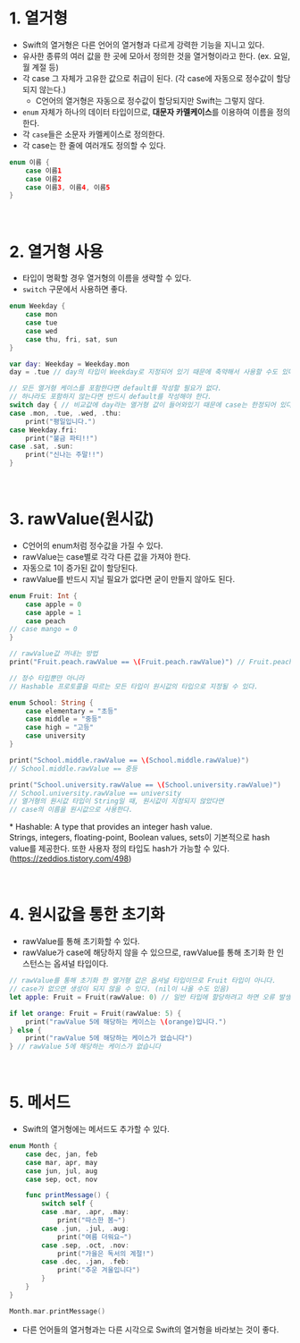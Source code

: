 # 1. 열거형

- Swift의 열거형은 다른 언어의 열거형과 다르게 강력한 기능을 지니고 있다.
- 유사한 종류의 여러 값을 한 곳에 모아서 정의한 것을 열거형이라고 한다. (ex. 요일, 월 계절 등)
- 각 case 그 자체가 고유한 값으로 취급이 된다. (각 case에 자동으로 정수값이 할당되지 않는다.)
  - C언어의 열거형은 자동으로 정수값이 할당되지만 Swift는 그렇지 않다.
- `enum` 자체가 하나의 데이터 타입이므로, **대문자 카멜케이스**를 이용하여 이름을 정의한다.
- 각 `case`들은 소문자 카멜케이스로 정의한다.
- 각 case는 한 줄에 여러개도 정의할 수 있다.

```Swift
enum 이름 {
    case 이름1
    case 이름2
    case 이름3, 이름4, 이름5
}
```

<br>

# 2. 열거형 사용

- 타입이 명확할 경우 열거형의 이름을 생략할 수 있다.
- `switch` 구문에서 사용하면 좋다.

```Swift
enum Weekday {
    case mon
    case tue
    case wed
    case thu, fri, sat, sun
}

var day: Weekday = Weekday.mon
day = .tue // day의 타입이 Weekday로 지정되어 있기 때문에 축약해서 사용할 수도 있다.

// 모든 열거형 케이스를 포함한다면 default를 작성할 필요가 없다.
// 하나라도 포함하지 않는다면 반드시 default를 작성해야 한다.
switch day { // 비교값에 day라는 열거형 값이 들어와있기 때문에 case는 한정되어 있다고 컴파일러가 알 수 있다.
case .mon, .tue, .wed, .thu:
    print("평일입니다.")
case Weekday.fri:
    print("불금 파티!!")
case .sat, .sun:
    print("신나는 주말!!")
}
```

<br>

# 3. rawValue(원시값)

- C언어의 enum처럼 정수값을 가질 수 있다.
- rawValue는 case별로 각각 다른 값을 가져야 한다.
- 자동으로 1이 증가된 값이 할당된다.
- rawValue를 반드시 지닐 필요가 없다면 굳이 만들지 않아도 된다.

```Swift
enum Fruit: Int {
    case apple = 0
    case apple = 1
    case peach
// case mango = 0
}

// rawValue값 꺼내는 방법
print("Fruit.peach.rawValue == \(Fruit.peach.rawValue)") // Fruit.peach.rawValue == 2

// 정수 타입뿐만 아니라
// Hashable 프로토콜을 따르는 모든 타입이 원시값의 타입으로 지정될 수 있다.

enum School: String {
    case elementary = "초등"
    case middle = "중등"
    case high = "고등"
    case university
}

print("School.middle.rawValue == \(School.middle.rawValue)")
// School.middle.rawValue == 중등

print("School.university.rawValue == \(School.university.rawValue)")
// School.university.rawValue == university
// 열거형의 원시값 타입이 String일 때, 원시값이 지정되지 않았다면
// case의 이름을 원시값으로 사용한다.
```

\* Hashable: A type that provides an integer hash value.  
Strings, integers, floating-point, Boolean values, sets이 기본적으로 hash value를 제공한다. 또한 사용자 정의 타입도 hash가 가능할 수 있다. (https://zeddios.tistory.com/498)

<br>

# 4. 원시값을 통한 초기화

- rawValue를 통해 초기화할 수 있다.
- rawValue가 case에 해당하지 않을 수 있으므로, rawValue를 통해 초기화 한 인스턴스는 옵셔널 타입이다.

```Swift
// rawValue를 통해 초기화 한 열거형 값은 옵셔널 타입이므로 Fruit 타입이 아니다.
// case가 없으면 생성이 되지 않을 수 있다. (nil이 나올 수도 있음)
let apple: Fruit = Fruit(rawValue: 0) // 일반 타입에 할당하려고 하면 오류 발생

if let orange: Fruit = Fruit(rawValue: 5) {
    print("rawValue 5에 해당하는 케이스는 \(orange)입니다.")
} else {
    print("rawValue 5에 해당하는 케이스가 없습니다")
} // rawValue 5에 해당하는 케이스가 없습니다
```

<br>

# 5. 메서드

- Swift의 열거형에는 메서드도 추가할 수 있다.

```Swift
enum Month {
    case dec, jan, feb
    case mar, apr, may
    case jun, jul, aug
    case sep, oct, nov

    func printMessage() {
        switch self {
        case .mar, .apr, .may:
            print("따스한 봄~")
        case .jun, .jul, .aug:
            print("여름 더워요~")
        case .sep, .oct, .nov:
            print("가을은 독서의 계절!")
        case .dec, .jan, .feb:
            print("추운 겨울입니다")
        }
    }
}

Month.mar.printMessage()
```

- 다른 언어들의 열거형과는 다른 시각으로 Swift의 열거형을 바라보는 것이 좋다.
